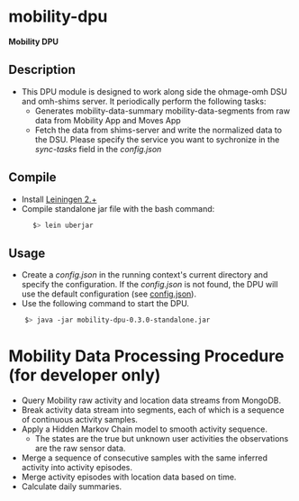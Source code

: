 # mobility-dpu

**Mobility DPU** 

## Description
* This DPU module is designed to work along side the ohmage-omh DSU and omh-shims server. It periodically perform the following tasks:
    * Generates mobility-data-summary mobility-data-segments from raw data from Mobility App and Moves App
    * Fetch the data from shims-server and write the normalized data to the DSU. Please specify the service you want to sychronize in the *sync-tasks* field in the *config.json*  
               
## Compile
* Install [Leiningen 2.+](http://leiningen.org/)
* Compile standalone jar file with the bash command: 

```bash 
      $> lein uberjar
```

## Usage
* Create a *config.json* in the running context's current directory and specify the configuration. If the *config.json* is not found, the DPU will use the default configuration (see [config.json](https://github.com/smalldatalab/mobility-dpu/blob/master/config.json)).
* Use the following command to start the DPU.
```bash
    $> java -jar mobility-dpu-0.3.0-standalone.jar
```

# Mobility Data Processing Procedure (for developer only)
* Query Mobility raw activity and location data streams from MongoDB.
* Break activity data stream into segments, each of which is a sequence of continuous activity samples. 
* Apply a Hidden Markov Chain model to smooth activity sequence.
    * The states are the true but unknown user activities the observations are the raw sensor data.
* Merge a sequence of consecutive samples with the same inferred activity into activity episodes.
* Merge activity episodes with location data based on time.
* Calculate daily summaries.
